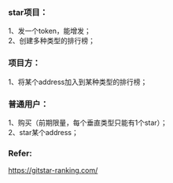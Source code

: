 ### star项目：
1、发一个token，能增发；<br/>
2、创建多种类型的排行榜；

### 项目方：
1、将某个address加入到某种类型的排行榜；

### 普通用户：
1、购买（前期限量，每个垂直类型只能有1个star）；<br/>
2、star某个address；

### Refer:
https://gitstar-ranking.com/